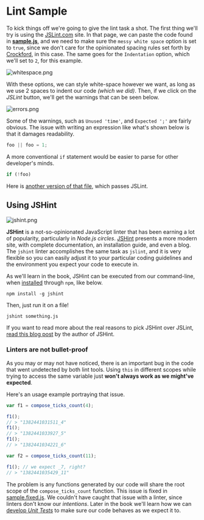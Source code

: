 # Lint Sample

To kick things off we're going to give the lint task a shot. The first thing we'll try is using the [JSLint.com](http://jslint.com) site. In that page, we can paste the code found in [**sample.js**](sample.js "Sample Code Snippet"), and we need to make sure the `messy white space` option is set to `true`, since we don't care for the opinionated spacing rules set forth by [Crockford](http://en.wikipedia.org/wiki/Douglas_Crockford), in this case. The same goes for the `Indentation` option, which we'll set to `2`, for this example.

![whitespace.png][1]

With these options, we can style white-space however we want, as long as we use 2 spaces to indent our code _(which we did)_. Then, if we click on the _JSLint_ button, we'll get the warnings that can be seen below.

![errors.png][2]

Some of the warnings, such as `Unused 'time'`, and `Expected ';'` are fairly obvious. The issue with writing an expression like what's shown below is that it damages readability.

```js
foo || foo = 1;
```

A more conventional `if` statement would be easier to parse for other developer's minds.

```js
if (!foo)
```

Here is [another version of that file](sample.jslint.js "Passing JSLint"), which passes JSLint.

## Using JSHint

![jshint.png][3]

**JSHint** is a not-so-opinionated JavaScript linter that has been earning a lot of popularity, particularly in _Node.js circles_. [JSHint](http://www.jshint.com/) presents a more modern site, with complete documentation, an installation guide, and even a blog. The `jshint` linter accomplishes the same task as `jslint`, and it is very flexible so you can easily adjust it to your particular coding guidelines and the environment you expect your code to execute in.

As we'll learn in the book, JSHint can be executed from our command-line, when [installed](http://www.jshint.com/install/ "Installation instructions") through `npm`, like below.

```shell
npm install -g jshint
```

Then, just run it on a file!

```shell
jshint something.js
```

If you want to read more about the real reasons to pick JSHint over JSLint, [read this blog post](http://anton.kovalyov.net/p/why-jshint/ "Why JSHint?") by the author of JSHint.

### Linters are not bullet-proof

As you may or may not have noticed, there is an important bug in the code that went undetected by both lint tools. Using `this` in different scopes while trying to access the same variable just **won't always work as we might've expected**.

Here's an usage example portraying that issue.

```js
var f1 = compose_ticks_count(4);

f1();
// > "1382441031511_4"
f1();
// > "1382441033927_5"
f1();
// > "1382441034221_6"

var f2 = compose_ticks_count(11);

f1(); // we expect _7, right?
// > "1382441035429_11"
```

The problem is any functions generated by our code will share the root scope of the `compose_ticks_count` function. This issue is fixed in [sample.fixed.js](sample.fixed.js "Final version of the sample"). We couldn't have caught that issue with a linter, since linters don't know our _intentions_. Later in the book we'll learn how we can [develop _Unit Tests_](http://coding.smashingmagazine.com/2012/06/27/introduction-to-javascript-unit-testing/ "Introduction to JavaScript Unit Testing") to make sure our code behaves as we expect it to.

  [1]: http://i.imgur.com/2D3qQXm.png "Whitespace doesn't matter to us."
  [2]: http://i.imgur.com/l97aEid.png "That's a pretty long list!"
  [3]: http://i.imgur.com/b7ZsUe7.png "JSHint Code Quality Tool"
